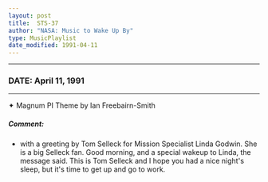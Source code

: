 ```yaml
---
layout: post
title:  STS-37
author: "NASA: Music to Wake Up By"
type: MusicPlaylist
date_modified: 1991-04-11
---
```


----
### DATE: April 11, 1991
----
✦ Magnum PI Theme by Ian Freebairn-Smith

##### Comment:
* with a greeting by Tom Selleck for Mission Specialist Linda Godwin. She is a big Selleck fan. Good morning, and a special wakeup to Linda, the message said. This is Tom Selleck and I hope you had a nice night's sleep, but it's time to get up and go to work.
